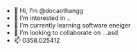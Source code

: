 - 👋 Hi, I’m @docaothangg
- 👀 I’m interested in ..
- 🌱 I’m currently learning  software eneiger
- 💞️ I’m looking to collaborate on ...asd
- 📫 0358.025412

<!---
docaothangg/docaothangg is a ✨ special ✨ repository because its `README.md` (this file) appears on your GitHub profile.
You can click the Preview link to take a look at your changes.
--->
